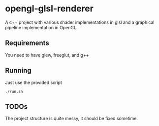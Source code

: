 # opengl-glsl-renderer
A c++ project with various shader implementations in glsl and a graphical pipeline implementation in OpenGL.

## Requirements
You need to have glew, freeglut, and g++

## Running
Just use the provided script
```
./run.sh
```

## TODOs
The project structure is quite messy, it should be fixed sometime.
